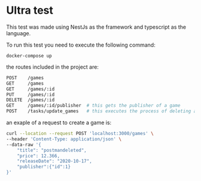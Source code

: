 # Ultra test

This test was made using NestJs as the framework and typescript as the language.

To run this test you need to execute the following command:
```
docker-compose up
```

the routes included in the project are:


```bash
POST    /games
GET     /games
GET     /games/:id
PUT     /games/:id
DELETE  /games/:id
GET     /games/:id/publisher  # this gets the publisher of a game
POST    /tasks/update_games   # this executes the process of deleting and making discounts on games
```

an exaple of a request to create a game is:
```bash
curl --location --request POST 'localhost:3000/games' \
--header 'Content-Type: application/json' \
--data-raw '{
    "title": "postmandeleted",
    "price": 12.366,
    "releaseDate": "2020-10-17",
    "publisher":{"id":1}
}'
```